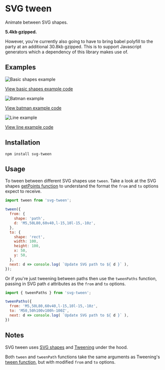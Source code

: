 # SVG tween

Animate between SVG shapes.

**5.4kb gzipped.**

However, you're currently also going to have to bring
babel polyfill to the party at an additional 30.8kb gzipped.
This is to support Javascript generators which a dependency
of this library makes use of.

## Examples

![Basic shapes example](https://www.dropbox.com/s/9czewgnfkp59yfn/basic-shapes.gif?raw=1)

[View basic shapes example code](./examples/basic-shapes)

![Batman example](https://www.dropbox.com/s/2n92b1uqh6rao8q/batman.gif?raw=1)

[View batman example code](./examples/batman)

![Line example](https://www.dropbox.com/s/y3rn6r62c07ln36/line.gif?raw=1)

[View line example code](./examples/line)

[](./examples/basic-shapes)

## Installation

```
npm install svg-tween
```

## Usage

To tween between different SVG shapes use `tween`. Take a
look at the SVG shapes
[getPoints function](https://github.com/colinmeinke/svg-shapes#usage)
to understand the format the `from` and `to` options expect
to receive.

```js
import tween from 'svg-tween';

tween({
  from: {
    shape: 'path',
    d: 'M5,50L80,60v40,l-15,10l-15,-10z',
  },
  to: {
    shape: 'rect',
    width: 100,
    height: 100,
    x: 50,
    y: 50,
  },
  next: d => console.log( `Update SVG path to ${ d }` ),
});
```

Or if you're just tweening between paths then use the
`tweenPaths` function, passing in SVG path `d` attributes as
the `from` and `to` options.

```js
import { tweenPaths } from 'svg-tween';

tweenPaths({
  from: 'M5,50L80,60v40,l-15,10l-15,-10z',
  to: 'M50,50h100v100h-100Z',
  next: d => console.log( `Update SVG path to ${ d }` ),
})
```

## Notes

SVG tween uses [SVG shapes](https://github.com/colinmeinke/svg-shapes)
and [Tweening](https://github.com/colinmeinke/tweening) under
the hood.

Both `tween` and `tweenPath` functions take the same arguments
as Tweening's [tween function](https://github.com/colinmeinke/tweening#options),
but with modified `from` and `to` options.
